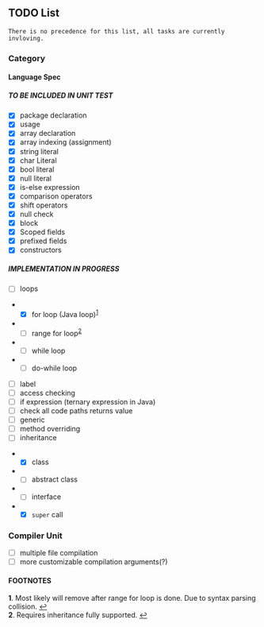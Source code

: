 ## TODO List
``There is no precedence for this list, all tasks are currently invloving.``
### Category
#### Language Spec

##### TO BE INCLUDED IN UNIT TEST

- [x] package declaration
- [x] usage
- [x] array declaration
- [x] array indexing (assignment)
- [x] string literal
- [x] char Literal
- [x] bool literal
- [x] null literal
- [x] is-else expression
- [x] comparison operators
- [x] shift operators
- [x] null check
- [x] block
- [x] Scoped fields
- [x] prefixed fields
- [x] constructors

##### IMPLEMENTATION IN PROGRESS

- [ ] loops
- - [x] for loop (Java loop)<sup id="a1">[1](#f1)</sup>
- - [ ] range for loop<sup id="a2">[2](#f2)</sup>
- - [ ] while loop
- - [ ] do-while loop
- [ ] label
- [ ] access checking
- [ ] if expression (ternary expression in Java)
- [ ] check all code paths returns value
- [ ] generic
- [ ] method overriding
- [ ] inheritance
- - [x] class
- - [ ] abstract class
- - [ ] interface
- - [x] `super` call

### Compiler Unit

- [ ] multiple file compilation
- [ ] more customizable compilation arguments(?)

#### FOOTNOTES
<b id="f1">1</b>. Most likely will remove after range for loop is done. Due to syntax parsing collision. [↩](#a1)  
<b id="f2">2</b>. Requires inheritance fully supported. [↩](#a2)

